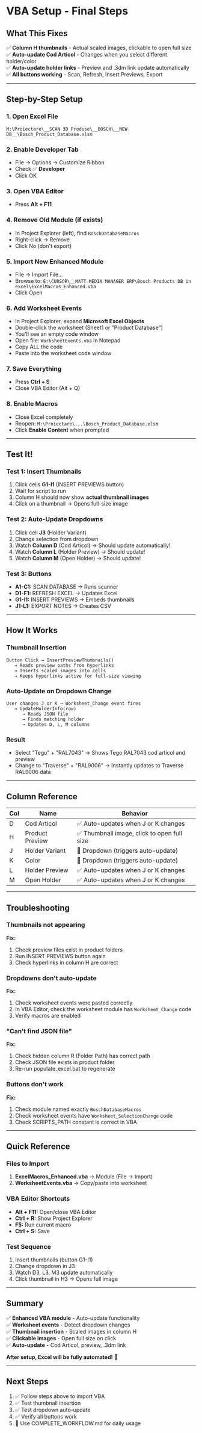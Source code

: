 # VBA Setup - Final Steps

## What This Fixes

✅ **Column H thumbnails** - Actual scaled images, clickable to open full size  
✅ **Auto-update Cod Articol** - Changes when you select different holder/color  
✅ **Auto-update holder links** - Preview and .3dm link update automatically  
✅ **All buttons working** - Scan, Refresh, Insert Previews, Export  

---

## Step-by-Step Setup

### 1. Open Excel File
```
M:\Proiectare\__SCAN 3D Produse\__BOSCH\__NEW DB__\Bosch_Product_Database.xlsm
```

### 2. Enable Developer Tab
- File → Options → Customize Ribbon
- Check ✅ **Developer**
- Click OK

### 3. Open VBA Editor
- Press **Alt + F11**

### 4. Remove Old Module (if exists)
- In Project Explorer (left), find `BoschDatabaseMacros`
- Right-click → Remove
- Click No (don't export)

### 5. Import New Enhanced Module
- File → Import File...
- Browse to: `E:\CURSOR\__MATT MEDIA MANAGER ERP\Bosch Products DB in excel\ExcelMacros_Enhanced.vba`
- Click Open

### 6. Add Worksheet Events
- In Project Explorer, expand **Microsoft Excel Objects**
- Double-click the worksheet (Sheet1 or "Product Database")
- You'll see an empty code window
- Open file: `WorksheetEvents.vba` in Notepad
- Copy ALL the code
- Paste into the worksheet code window

### 7. Save Everything
- Press **Ctrl + S**
- Close VBA Editor (Alt + Q)

### 8. Enable Macros
- Close Excel completely
- Reopen: `M:\Proiectare\...\Bosch_Product_Database.xlsm`
- Click **Enable Content** when prompted

---

## Test It!

### Test 1: Insert Thumbnails
1. Click cells **G1-I1** (INSERT PREVIEWS button)
2. Wait for script to run
3. Column H should now show **actual thumbnail images**
4. Click on a thumbnail → Opens full-size image

### Test 2: Auto-Update Dropdowns
1. Click cell **J3** (Holder Variant)
2. Change selection from dropdown
3. Watch **Column D** (Cod Articol) → Should update automatically!
4. Watch **Column L** (Holder Preview) → Should update!
5. Watch **Column M** (Open Holder) → Should update!

### Test 3: Buttons
- **A1-C1:** SCAN DATABASE → Runs scanner
- **D1-F1:** REFRESH EXCEL → Updates Excel
- **G1-I1:** INSERT PREVIEWS → Embeds thumbnails
- **J1-L1:** EXPORT NOTES → Creates CSV

---

## How It Works

### Thumbnail Insertion
```
Button Click → InsertPreviewThumbnails()
   → Reads preview paths from hyperlinks
   → Inserts scaled images into cells
   → Keeps hyperlinks active for full-size viewing
```

### Auto-Update on Dropdown Change
```
User changes J or K → Worksheet_Change event fires
   → UpdateHolderInfo(row)
      → Reads JSON file
      → Finds matching holder
      → Updates D, L, M columns
```

### Result
- Select "Tego" + "RAL7043" → Shows Tego RAL7043 cod articol and preview
- Change to "Traverse" + "RAL9006" → Instantly updates to Traverse RAL9006 data

---

## Column Reference

| Col | Name | Behavior |
|-----|------|----------|
| D | Cod Articol | ✅ Auto-updates when J or K changes |
| H | Product Preview | ✅ Thumbnail image, click to open full size |
| J | Holder Variant | 🔽 Dropdown (triggers auto-update) |
| K | Color | 🔽 Dropdown (triggers auto-update) |
| L | Holder Preview | ✅ Auto-updates when J or K changes |
| M | Open Holder | ✅ Auto-updates when J or K changes |

---

## Troubleshooting

### Thumbnails not appearing
**Fix:** 
1. Check preview files exist in product folders
2. Run INSERT PREVIEWS button again
3. Check hyperlinks in column H are correct

### Dropdowns don't auto-update
**Fix:**
1. Check worksheet events were pasted correctly
2. In VBA Editor, check the worksheet module has `Worksheet_Change` code
3. Verify macros are enabled

### "Can't find JSON file"
**Fix:**
1. Check hidden column R (Folder Path) has correct path
2. Check JSON file exists in product folder
3. Re-run populate_excel.bat to regenerate

### Buttons don't work
**Fix:**
1. Check module named exactly `BoschDatabaseMacros`
2. Check worksheet events have `Worksheet_SelectionChange` code
3. Check SCRIPTS_PATH constant is correct in VBA

---

## Quick Reference

### Files to Import
1. **ExcelMacros_Enhanced.vba** → Module (File → Import)
2. **WorksheetEvents.vba** → Copy/paste into worksheet

### VBA Editor Shortcuts
- **Alt + F11:** Open/close VBA Editor
- **Ctrl + R:** Show Project Explorer
- **F5:** Run current macro
- **Ctrl + S:** Save

### Test Sequence
1. Insert thumbnails (button G1-I1)
2. Change dropdown in J3
3. Watch D3, L3, M3 update automatically
4. Click thumbnail in H3 → Opens full image

---

## Summary

✅ **Enhanced VBA module** - Auto-update functionality  
✅ **Worksheet events** - Detect dropdown changes  
✅ **Thumbnail insertion** - Scaled images in column H  
✅ **Clickable images** - Open full size on click  
✅ **Auto-update** - Cod Articol, preview, .3dm link  

**After setup, Excel will be fully automated!** 🎉

---

## Next Steps

1. ✅ Follow steps above to import VBA
2. ✅ Test thumbnail insertion
3. ✅ Test dropdown auto-update
4. ✅ Verify all buttons work
5. 📖 Use COMPLETE_WORKFLOW.md for daily usage
